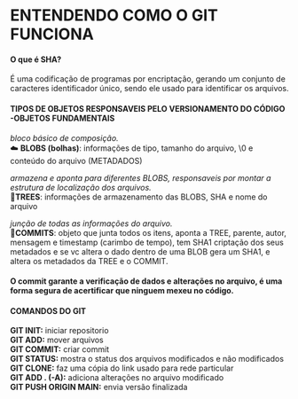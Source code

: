 # ENTENDENDO COMO O GIT FUNCIONA    
#### O que é SHA? ####
É uma codificação de programas por encriptação, gerando um conjunto de caracteres identificador único, sendo ele usado para identificar os arquivos.      
#### TIPOS DE OBJETOS RESPONSAVEIS PELO VERSIONAMENTO DO CÓDIGO -OBJETOS FUNDAMENTAIS ####

*bloco básico de composição.*   
☁️ **BLOBS (bolhas)**: informações de tipo, tamanho do arquivo, \0 e conteúdo do arquivo (METADADOS)

*armazena e aponta para diferentes BLOBS, responsaveis por montar a estrutura de localização dos arquivos.*     
🌳**TREES**: informações de armazenamento das BLOBS, SHA
e nome do arquivo

*junção de todas as informações do arquivo.*    
💾**COMMITS**: objeto que junta todos os itens, aponta a TREE, parente, autor, mensagem e timestamp (carimbo de tempo), tem SHA1 criptação dos seus metadados e se vc altera 
o dado dentro de uma BLOB gera um SHA1, e altera os metadados da TREE e o COMMIT.

#### O commit garante a verificação de dados e alterações no arquivo, é uma forma segura de acertificar que ninguem mexeu no código. ####

#### COMANDOS DO GIT ####

**GIT INIT:** iniciar repositorio     
**GIT ADD:** mover arquivos     
**GIT COMMIT:** criar commit  
**GIT STATUS:** mostra o status dos arquivos modificados e não modificados  
**GIT CLONE:** faz uma cópia do link usado para rede particular       
**GIT ADD . (-A):** adiciona alterações no arquivo modificado       
**GIT PUSH ORIGIN MAIN:** envia versão finalizada
